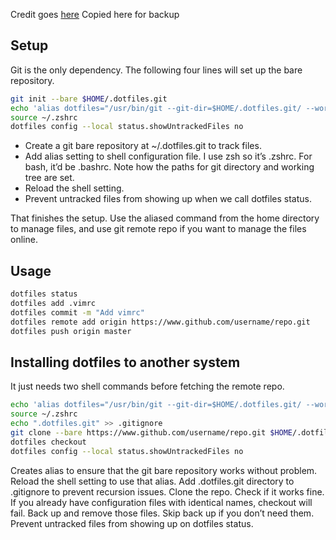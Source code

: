 Credit goes [here](https://harfangk.github.io/2016/09/18/manage-dotfiles-with-a-git-bare-repository.html)
Copied here for backup

## Setup
Git is the only dependency. The following four lines will set up the bare repository.

```bash
git init --bare $HOME/.dotfiles.git
echo 'alias dotfiles="/usr/bin/git --git-dir=$HOME/.dotfiles.git/ --work-tree=$HOME"' >> $HOME/.zshrc
source ~/.zshrc
dotfiles config --local status.showUntrackedFiles no
```

- Create a git bare repository at ~/.dotfiles.git to track files.
- Add alias setting to shell configuration file. I use zsh so it’s .zshrc. For bash, it’d be .bashrc. Note how the paths for git directory and working tree are set.
- Reload the shell setting.
- Prevent untracked files from showing up when we call dotfiles status.

That finishes the setup.
Use the aliased command from the home directory to manage files, and use git remote repo if you want to manage the files online.

## Usage

```bash
dotfiles status
dotfiles add .vimrc
dotfiles commit -m "Add vimrc"
dotfiles remote add origin https://www.github.com/username/repo.git
dotfiles push origin master
```

## Installing dotfiles to another system
It just needs two shell commands before fetching the remote repo.

```bash
echo 'alias dotfiles="/usr/bin/git --git-dir=$HOME/.dotfiles.git/ --work-tree=$HOME"' >> $HOME/.zshrc
source ~/.zshrc
echo ".dotfiles.git" >> .gitignore
git clone --bare https://www.github.com/username/repo.git $HOME/.dotfiles.git
dotfiles checkout
dotfiles config --local status.showUntrackedFiles no
```

Creates alias to ensure that the git bare repository works without problem.
Reload the shell setting to use that alias.
Add .dotfiles.git directory to .gitignore to prevent recursion issues.
Clone the repo.
Check if it works fine.
If you already have configuration files with identical names, checkout will fail. Back up and remove those files. Skip back up if you don’t need them.
Prevent untracked files from showing up on dotfiles status.
